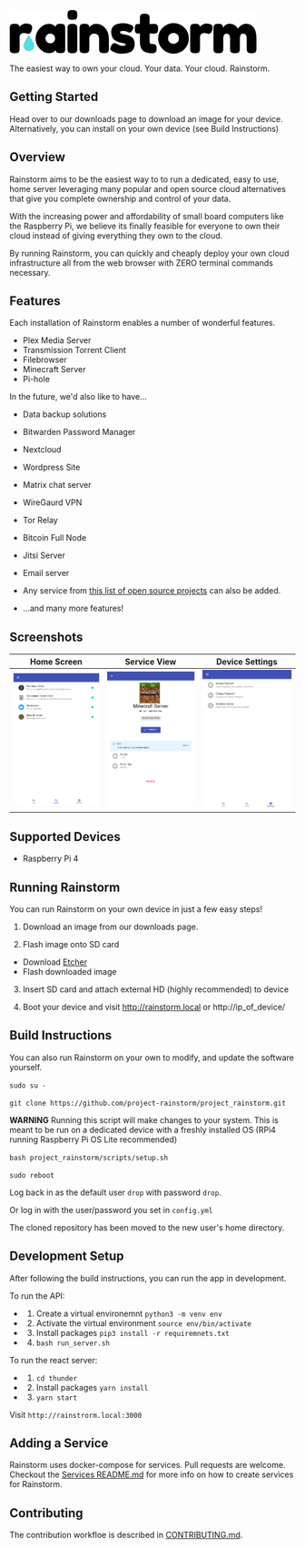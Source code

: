 ![Rainstorm Logo](docs/img/logo.png)

The easiest way to own your cloud. Your data. Your cloud. Rainstorm.

## Getting Started

Head over to our downloads page to download an image for your device.
Alternatively, you can install on your own device (see Build Instructions)

## Overview

Rainstorm aims to be the easiest way to to run a dedicated, easy to use,
home server leveraging many popular and open source cloud alternatives that give you complete ownership and control of your data.

With the increasing power and affordability of small board computers like the Raspberry Pi, we believe its finally feasible for everyone to own their cloud instead of giving everything they own to the cloud.

By running Rainstorm, you can quickly and cheaply deploy your own cloud infrastructure all from the web browser with ZERO terminal commands necessary.

## Features

Each installation of Rainstorm enables a number of wonderful features.

- Plex Media Server
- Transmission Torrent Client
- Filebrowser
- Minecraft Server
- Pi-hole

In the future, we'd also like to have...

- Data backup solutions
- Bitwarden Password Manager
- Nextcloud
- Wordpress Site
- Matrix chat server
- WireGaurd VPN
- Tor Relay
- Bitcoin Full Node
- Jitsi Server
- Email server
- Any service from [this list of open source projects](https://github.com/awesome-selfhosted/awesome-selfhosted) can also be added.

- ...and many more features!

## Screenshots

|            Home Screen            |             Service View              |             Device Settings             |
| :-------------------------------: | :-----------------------------------: | :-------------------------------------: |
| ![Home Screen](docs/img/home.png) | ![Service View](docs/img/service.png) | ![Settings Page](docs/img/settings.png) |

## Supported Devices

- Raspberry Pi 4

## Running Rainstorm

You can run Rainstorm on your own device in just a few easy steps!

1. Download an image from our downloads page.

2. Flash image onto SD card

- Download [Etcher](https://www.balena.io/etcher/)
- Flash downloaded image

3. Insert SD card and attach external HD (highly recommended) to device

4. Boot your device and visit http://rainstorm.local or http://ip_of_device/

## Build Instructions

You can also run Rainstorm on your own to modify, and update the software yourself.

`sudo su -`

`git clone https://github.com/project-rainstorm/project_rainstorm.git`

**WARNING** Running this script will make changes to your system. This is meant to be run on a dedicated device with a freshly installed OS (RPi4 running Raspberry Pi OS Lite recommended)

`bash project_rainstorm/scripts/setup.sh`

`sudo reboot`

Log back in as the default user `drop` with password `drop`. 

Or log in with the user/password you set in `config.yml`

The cloned repository has been moved to the new user's home directory. 

## Development Setup

After following the build instructions, you can run the app in development.

To run the API:

- 1. Create a virtual environemnt `python3 -m venv env`

- 2. Activate the virtual environment `source env/bin/activate`

- 3. Install packages `pip3 install -r requiremnets.txt`

- 4. `bash run_server.sh`

To run the react server:

- 1. `cd thunder`

- 2. Install packages `yarn install`

- 3. `yarn start`

Visit `http://rainstrorm.local:3000` 

## Adding a Service

Rainstorm uses docker-compose for services. Pull requests are welcome. Checkout the [Services README.md](services/README.md) for more info on how to create services for Rainstorm.

## Contributing

The contribution workfloe is described in [CONTRIBUTING.md](docs/CONTRIBUTING.md).

